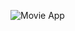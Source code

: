 
![Movie App](https://user-images.githubusercontent.com/91076807/147351441-ecf83b65-0296-447a-ac8f-df262fc7b1aa.gif)

